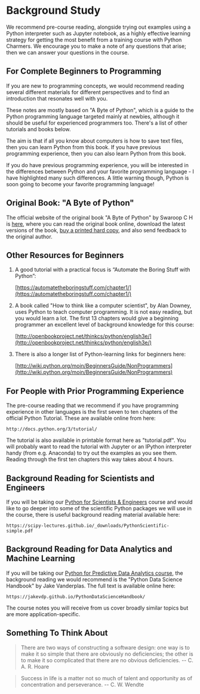 # Background Study

We recommend pre-course reading, alongside trying out examples using a Python interpreter such as Jupyter notebook, as a highly effective learning strategy for getting the most benefit from a training course with Python Charmers. We encourage you to make a note of any questions that arise; then we can answer your questions in the course.

## For Complete Beginners to Programming

If you are new to programming concepts, we would recommend reading several different materials for different perspectives and to find an introduction that resonates well with you.

These notes are mostly based on "A Byte of Python", which is a guide to the Python programming language targeted mainly at newbies, although it should be useful for experienced programmers too. There's a list of other tutorials and books below.

The aim is that if all you know about computers is how to save text files, then you can learn Python from this book. If you have previous programming experience, then you can also learn Python from this book.

If you do have previous programming experience, you will be interested in the differences between Python and your favorite programming language - I have highlighted many such differences. A little warning though, Python is soon going to become your favorite programming language!

## Original Book: "A Byte of Python"

The official website of the original book "A Byte of Python" by Swaroop C H is [here](https://swaroopch.gitbook.io/byte-of-python/), where you can read the original book online, download the latest versions of the book, [buy a printed hard copy](https://swaroopch.com/buybook/), and also send feedback to the original author.

## Other Resources for Beginners

1. A good tutorial with a practical focus is “Automate the Boring Stuff with Python”:

   [https://automatetheboringstuff.com/chapter1/](https://automatetheboringstuff.com/chapter1/)

2. A book called "How to think like a computer scientist", by Alan Downey, uses Python to teach computer programming. It is not easy reading, but you would learn a lot. The first 13 chapters would give a beginning programmer an excellent level of background knowledge for this course:

   [http://openbookproject.net/thinkcs/python/english3e/](http://openbookproject.net/thinkcs/python/english3e/)

3. There is also a longer list of Python-learning links for beginners here:

   [http://wiki.python.org/moin/BeginnersGuide/NonProgrammers](http://wiki.python.org/moin/BeginnersGuide/NonProgrammers)

## For People with Prior Programming Experience

The pre-course reading that we recommend if you have programming experience in other languages is the first seven to ten chapters of the official Python Tutorial. These are available online from here:

```text
http://docs.python.org/3/tutorial/
```

The tutorial is also available in printable format here as "tutorial.pdf". You will probably want to read the tutorial with Jupyter or an IPython interpreter handy \(from e.g. Anaconda\) to try out the examples as you see them. Reading through the first ten chapters this way takes about 4 hours.

## Background Reading for Scientists and Engineers

If you will be taking our [Python for Scientists & Engineers](https://pythoncharmers.com/training/python-for-scientists-engineers/) course and would like to go deeper into some of the scientific Python packages we will use in the course, there is useful background reading material available here:

```text
https://scipy-lectures.github.io/_downloads/PythonScientific-simple.pdf 
```

## Background Reading for Data Analytics and Machine Learning

If you will be taking our [Python for Predictive Data Analytics course](https://pythoncharmers.com/training/python-for-predictive-data-analytics/), the background reading we would recommend is the "Python Data Science Handbook" by Jake Vanderplas. The full text is available online here:

```text
https://jakevdp.github.io/PythonDataScienceHandbook/ 
```

The course notes you will receive from us cover broadly similar topics but are more application-specific.

## Something To Think About

> There are two ways of constructing a software design: one way is to make it so simple that there are obviously no deficiencies; the other is to make it so complicated that there are no obvious deficiencies. -- C. A. R. Hoare

> Success in life is a matter not so much of talent and opportunity as of concentration and perseverance. -- C. W. Wendte

